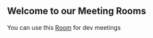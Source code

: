 ## Welcome to our Meeting Rooms
You can use this [Room](https://facetime.apple.com/join/#v=1&p=rkC0Azr/Eeym3AJCm2cS9Q&k=1HPovfuJA3zFdVs1wQ8psuPtrFTvJYPDPZm-a9tYizY) for dev meetings
